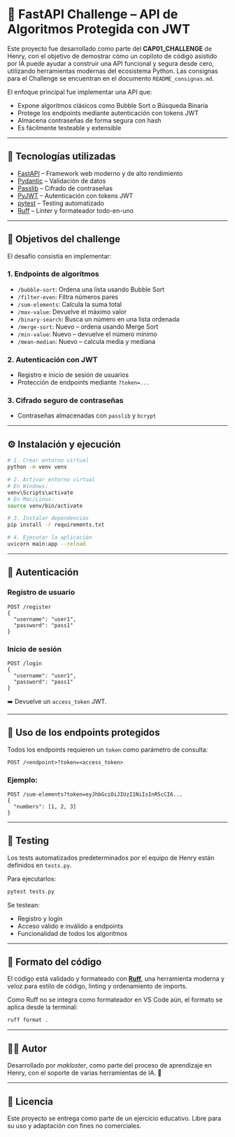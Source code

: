 # 🔐 FastAPI Challenge – API de Algoritmos Protegida con JWT

Este proyecto fue desarrollado como parte del **CAP01_CHALLENGE** de Henry, con el objetivo de demostrar cómo un copiloto de código asistido por IA puede ayudar a construir una API funcional y segura desde cero, utilizando herramientas modernas del ecosistema Python. Las consignas para el Challenge se encuentran en el documento `README_consignas.md`.

El enfoque principal fue implementar una API que:

- Expone algoritmos clásicos como Bubble Sort o Búsqueda Binaria
- Protege los endpoints mediante autenticación con tokens JWT
- Almacena contraseñas de forma segura con hash
- Es fácilmente testeable y extensible

---

## 🚀 Tecnologías utilizadas

- [FastAPI](https://fastapi.tiangolo.com/) – Framework web moderno y de alto rendimiento
- [Pydantic](https://docs.pydantic.dev/) – Validación de datos
- [Passlib](https://passlib.readthedocs.io/) – Cifrado de contraseñas
- [PyJWT](https://pyjwt.readthedocs.io/) – Autenticación con tokens JWT
- [pytest](https://docs.pytest.org/) – Testing automatizado
- [Ruff](https://docs.astral.sh/ruff/) – Linter y formateador todo-en-uno

---

## 🧠 Objetivos del challenge

El desafío consistía en implementar:

### 1. Endpoints de algoritmos

- `/bubble-sort`: Ordena una lista usando Bubble Sort
- `/filter-even`: Filtra números pares
- `/sum-elements`: Calcula la suma total
- `/max-value`: Devuelve el máximo valor
- `/binary-search`: Busca un número en una lista ordenada
- `/merge-sort`: Nuevo – ordena usando Merge Sort
- `/min-value`: Nuevo – devuelve el número mínimo
- `/mean-median`: Nuevo – calcula media y mediana

### 2. Autenticación con JWT

- Registro e inicio de sesión de usuarios
- Protección de endpoints mediante `?token=...`

### 3. Cifrado seguro de contraseñas

- Contraseñas almacenadas con `passlib` y `bcrypt`

---

## ⚙️ Instalación y ejecución

```bash
# 1. Crear entorno virtual
python -m venv venv

# 2. Activar entorno virtual
# En Windows:
venv\Scripts\activate
# En Mac/Linux:
source venv/bin/activate

# 3. Instalar dependencias
pip install -r requirements.txt

# 4. Ejecutar la aplicación
uvicorn main:app --reload
```

---

## 🔐 Autenticación

### Registro de usuario

```http
POST /register
{
  "username": "user1",
  "password": "pass1"
}
```

### Inicio de sesión

```http
POST /login
{
  "username": "user1",
  "password": "pass1"
}
```

➡️ Devuelve un `access_token` JWT.

---

## 📌 Uso de los endpoints protegidos

Todos los endpoints requieren un `token` como parámetro de consulta:

```http
POST /<endpoint>?token=<access_token>
```

### Ejemplo:

```http
POST /sum-elements?token=eyJhbGciOiJIUzI1NiIsInR5cCI6...
{
  "numbers": [1, 2, 3]
}
```

---

## 🧪 Testing

Los tests automatizados predeterminados por el equipo de Henry están definidos en `tests.py`.

Para ejecutarlos:

```bash
pytest tests.py
```

Se testean:

- Registro y login
- Acceso válido e inválido a endpoints
- Funcionalidad de todos los algoritmos

---

## 🧼 Formato del código

El código está validado y formateado con [**Ruff**](https://docs.astral.sh/ruff/), una herramienta moderna y veloz para estilo de código, linting y ordenamiento de imports.

Como Ruff no se integra como formateador en VS Code aún, el formato se aplica desde la terminal:

```bash
ruff format .
```

---

## 🧑‍💻 Autor

Desarrollado por _makloster_, como parte del proceso de aprendizaje en Henry, con el soporte de varias herramientas de IA. 🚀

---

## 📄 Licencia

Este proyecto se entrega como parte de un ejercicio educativo. Libre para su uso y adaptación con fines no comerciales.
